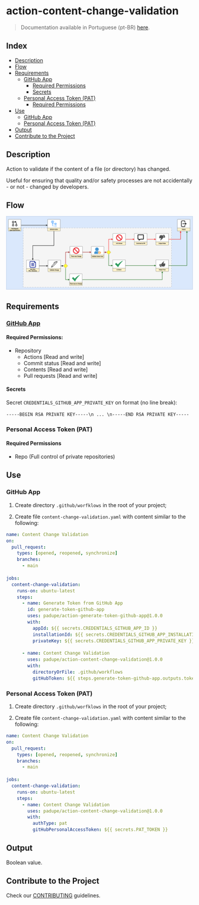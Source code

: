 # action-content-change-validation

> Documentation available in Portuguese (pt-BR) [here](./docs/README-pt.md).

## Index

- [Description](#description)
- [Flow](#flow)
- [Requirements](#requirements)
  - [GitHub App](#github-app)
    - [Required Permissions](#required-permissions)
    - [Secrets](#secrets)
  - [Personal Access Token (PAT)](#personal-access-token-pat)
    - [Required Permissions](#required-permissions-1)
- [Use](#use)
  - [GitHub App](#github-app-1)
  - [Personal Access Token (PAT)](#personal-access-token-pat-1)
- [Output](#output)
- [Contribute to the Project](#contribute-to-the-project)

## Description

Action to validate if the content of a file (or directory) has changed.

Useful for ensuring that quality and/or safety processes are not accidentally - or not - changed by developers.

## Flow

![](./docs/assets/flow.png)

## Requirements

### [GitHub App](https://docs.github.com/en/apps)

#### Required Permissions:

- Repository
  - Actions [Read and write]
  - Commit status [Read and write]
  - Contents [Read and write]
  - Pull requests [Read and write]

#### Secrets

Secret `CREDENTIALS_GITHUB_APP_PRIVATE_KEY` on format (no line break):

`-----BEGIN RSA PRIVATE KEY-----\n ... \n-----END RSA PRIVATE KEY-----`

### Personal Access Token (PAT)

#### Required Permissions

- Repo (Full control of private repositories)

## Use

### GitHub App

1. Create directory `.github/worfklows` in the root of your project;

2. Create file `content-change-validation.yaml` with content similar to the following:

```yaml
name: Content Change Validation
on:
  pull_request:
    types: [opened, reopened, synchronize]
    branches:
      - main

jobs:
  content-change-validation:
    runs-on: ubuntu-latest
    steps:
      - name: Generate Token from GitHub App
        id: generate-token-github-app
        uses: padupe/action-generate-token-github-app@1.0.0
        with:
          appId: ${{ secrets.CREDENTIALS_GITHUB_APP_ID }}
          installationId: ${{ secrets.CREDENTIALS_GITHUB_APP_INSTALLATION_ID }}
          privateKey: ${{ secrets.CREDENTIALS_GITHUB_APP_PRIVATE_KEY }}

      - name: Content Change Validation
        uses: padupe/action-content-change-validation@1.0.0
        with:
          directoryOrFile: .github/workflows
          gitHubToken: ${{ steps.generate-token-github-app.outputs.token }}
```

### Personal Access Token (PAT)

1. Create directory `.github/worfklows` in the root of your project;

2. Create file `content-change-validation.yaml` with content similar to the following:

```yaml
name: Content Change Validation
on:
  pull_request:
    types: [opened, reopened, synchronize]
    branches:
      - main

jobs:
  content-change-validation:
    runs-on: ubuntu-latest
    steps:
      - name: Content Change Validation
        uses: padupe/action-content-change-validation@1.0.0
        with:
          authType: pat
          gitHubPersonalAccessToken: ${{ secrets.PAT_TOKEN }}
```

## Output

Boolean value.

## Contribute to the Project

Check our [CONTRIBUTING](./CONTRIBUTING.md) guidelines.
